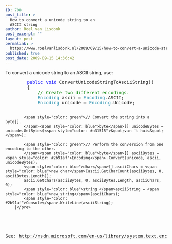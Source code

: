 ```yaml
---
ID: 708
post_title: >
  How to convert a unicode string to an
  ASCII string
author: Roel van Lisdonk
post_excerpt: ""
layout: post
permalink: >
  https://www.roelvanlisdonk.nl/2009/09/15/how-to-convert-a-unicode-string-to-an-ascii-string/
published: true
post_date: 2009-09-15 14:36:42
---
```

<p>To convert a unicode string to an ASCII string, use:   <br /></p>  <pre class="code"><span style="color: blue">        public void </span>ConvertUnicodeStringToAsciiString()
        {
            <span style="color: green">// Create two different encodings.
            </span><span style="color: #2b91af">Encoding </span>ascii = <span style="color: #2b91af">Encoding</span>.ASCII;
            <span style="color: #2b91af">Encoding </span>unicode = <span style="color: #2b91af">Encoding</span>.Unicode;

            <span style="color: green">// Convert the string into a byte[].
            </span><span style="color: blue">byte</span>[] unicodeBytes = unicode.GetBytes(<span style="color: #a31515">&quot;van ’t huis&quot;</span>);

            <span style="color: green">// Perform the conversion from one encoding to the other.
            </span><span style="color: blue">byte</span>[] asciiBytes = <span style="color: #2b91af">Encoding</span>.Convert(unicode, ascii, unicodeBytes);
            <span style="color: blue">char</span>[] asciiChars = <span style="color: blue">new char</span>[ascii.GetCharCount(asciiBytes, 0, asciiBytes.Length)];
            ascii.GetChars(asciiBytes, 0, asciiBytes.Length, asciiChars, 0);
            <span style="color: blue">string </span>asciiString = <span style="color: blue">new string</span>(asciiChars);
            <span style="color: #2b91af">Console</span>.WriteLine(asciiString);
        }</pre>
<a href="http://11011.net/software/vspaste"></a>

<p>See: <a title="http://msdn.microsoft.com/en-us/library/system.text.encoding.convert(VS.71).aspx" href="http://msdn.microsoft.com/en-us/library/system.text.encoding.convert(VS.71).aspx">http://msdn.microsoft.com/en-us/library/system.text.encoding.convert(VS.71).aspx</a></p>